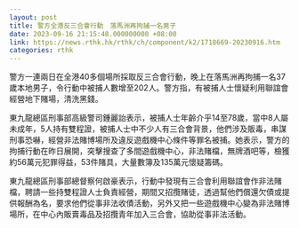 ```yaml
---
layout: post
title: 警方全港反三合會行動　落馬洲再拘捕一名男子
date: 2023-09-16 21:15:48.000000000 +08:00
link: https://news.rthk.hk/rthk/ch/component/k2/1718669-20230916.htm
categories: rthk
---
```


警方一連兩日在全港40多個場所採取反三合會行動，晚上在落馬洲再拘捕一名37歲本地男子，令行動中被捕人數增至202人。警方指，有被捕人士懷疑利用聯誼會經營地下賭場，清洗黑錢。

東九龍總區刑事部高級警司鍾麗詒表示，被捕人士年齡介乎14至78歲，當中8人屬未成年，5人持有雙程證，被捕人士中不少人有三合會背景，他們涉及販毒，串謀刑事恐嚇，經營非法賭博場所及違反遊戲機中心條件等罪名被捕。她表示，警方的拘捕行動在昨日展開，突擊搜查了多間遊戲機中心，非法賭檔，無牌酒吧等，檢獲約56萬元犯罪得益，53件賭具，大量數簿及135萬元懷疑籌碼。

東九龍總區刑事部總督察何啟豪表示，行動中發現有三合會利用聯誼會作非法賭檔，聘請一些持雙程證人士負責經營，期間又招攬賭徒，透過幫他們償還欠債或提供報酬為名，要求他們從事非法收債活動，另外又把一些遊戲機中心變為非法賭博場所，在中心內販賣毒品及招攬青年加入三合會，協助從事非法活動。
